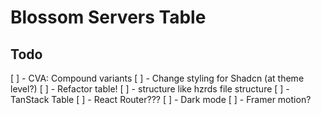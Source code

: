# Blossom Servers Table

## Todo

[ ] - CVA: Compound variants
[ ] - Change styling for Shadcn (at theme level?)
[ ] - Refactor table!
[ ] - structure like hzrds file structure
[ ] - TanStack Table
[ ] - React Router???
[ ] - Dark mode
[ ] - Framer motion?
